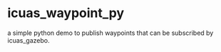 # icuas_waypoint_py

a simple python demo to publish waypoints that can be subscribed by icuas_gazebo.
